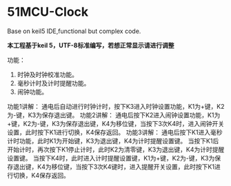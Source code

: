# 51MCU-Clock
Base on keil5 IDE,functional but complex code.

****本工程基于keil 5，UTF-8标准编写，若想正常显示请进行调整****

功能：
1. 时钟及时钟校准功能。
2. 毫秒计时及计时提醒功能。
3. 闹钟功能。

功能1讲解：
      通电后自动进行时钟计时，按下K3进入时钟设置功能，K1为+键，K2为-键，K3为保存退出键。
功能2讲解：
      通电后按下K2进入闹钟设置功能，K1为+键，K2为-键，K3为保存退出键，K4为移位键，当按下3次K4时，进入闹钟开关设置，此时按下K1进行切换，K4保存返回。
功能3讲解：
      通电后按下K1进入毫秒计时功能，此时K1为开始键，K3为退出键，K4为计时提醒设置键。
      当按下K1后开始计时，再次按下K1停止计时，此时K2为清零键，K3为退出键，K4为计时提醒设置键。
      当按下K4时，此时进入计时提醒设置键，K1为+键，K2为-键，K3为保存退出键，K4为移位键，当按下3次K4键时，进入提醒开关设置，此时按下K1进行切换，K4保存返回。
	
